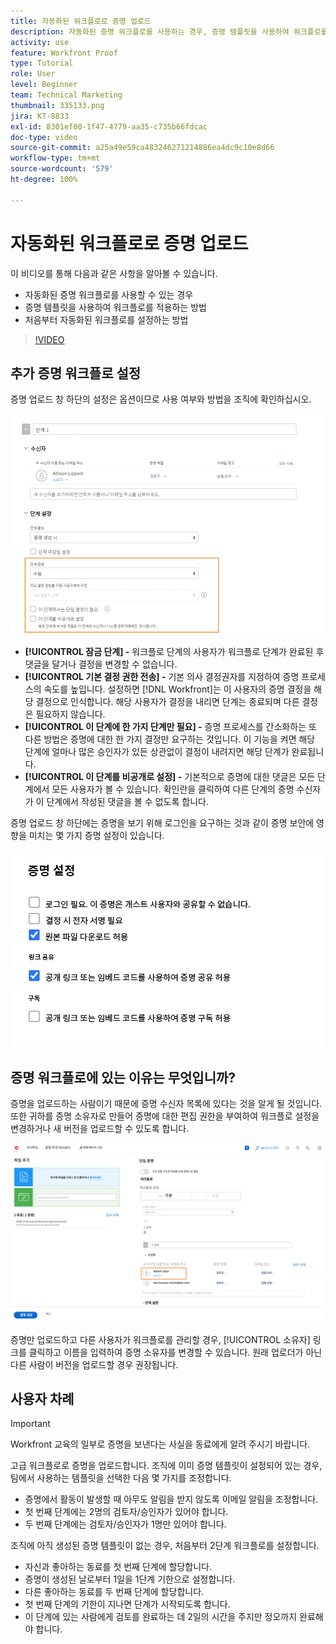 ```yaml
---
title: 자동화된 워크플로로 증명 업로드
description: 자동화된 증명 워크플로를 사용하는 경우, 증명 템플릿을 사용하여 워크플로를 적용하는 방법 및 처음부터 자동화된 워크플로를 설정하는 방법에 대해 알아봅니다.
activity: use
feature: Workfront Proof
type: Tutorial
role: User
level: Beginner
team: Technical Marketing
thumbnail: 335133.png
jira: KT-8833
exl-id: 8301ef00-1f47-4779-aa35-c735b66fdcac
doc-type: video
source-git-commit: a25a49e59ca483246271214886ea4dc9c10e8d66
workflow-type: tm+mt
source-wordcount: '579'
ht-degree: 100%

---
```


# 자동화된 워크플로로 증명 업로드

이 비디오를 통해 다음과 같은 사항을 알아볼 수 있습니다.

* 자동화된 증명 워크플로를 사용할 수 있는 경우
* 증명 템플릿을 사용하여 워크플로를 적용하는 방법
* 처음부터 자동화된 워크플로를 설정하는 방법

>[!VIDEO](https://video.tv.adobe.com/v/335133/?quality=12&learn=on)



## 추가 증명 워크플로 설정

증명 업로드 창 하단의 설정은 옵션이므로 사용 여부와 방법을 조직에 확인하십시오.

![[!UICONTROL 단계 설정]이 강조 표시된 [!UICONTROL 새 증명] 창의 이미지](assets/additional-proof-workflow-settings.png)

* **[!UICONTROL 잠금 단계] -** 워크플로 단계의 사용자가 워크플로 단계가 완료된 후 댓글을 달거나 결정을 변경할 수 없습니다.
* **[!UICONTROL 기본 결정 권한 전송] -** 기본 의사 결정권자를 지정하여 증명 프로세스의 속도를 높입니다. 설정하면 [!DNL Workfront]는 이 사용자의 증명 결정을 해당 결정으로 인식합니다. 해당 사용자가 결정을 내리면 단계는 종료되며 다른 결정은 필요하지 않습니다.
* **[!UICONTROL 이 단계에 한 가지 단계만 필요] -** 증명 프로세스를 간소화하는 또 다른 방법은 증명에 대한 한 가지 결정만 요구하는 것입니다. 이 기능을 켜면 해당 단계에 얼마나 많은 승인자가 있든 상관없이 결정이 내려지면 해당 단계가 완료됩니다.
* **[!UICONTROL 이 단계를 비공개로 설정] -** 기본적으로 증명에 대한 댓글은 모든 단계에서 모든 사용자가 볼 수 있습니다. 확인란을 클릭하여 다른 단계의 증명 수신자가 이 단계에서 작성된 댓글을 볼 수 없도록 합니다.

증명 업로드 창 하단에는 증명을 보기 위해 로그인을 요구하는 것과 같이 증명 보안에 영향을 미치는 몇 가지 증명 설정이 있습니다.

<!--
Learn more about these in the Proof settings section of the Configure a proof article.
-->

![증명 업로드 창의 [!UICONTROL 증명 설정] 섹션 이미지](assets/additional-proof-workflow-settings-2.png)

<!--
### Learn more
* Automated workflow overview
* Automated workflow stages overview
-->

<!--
### Guides
* Plan an advanced workflow worksheet
-->

## 증명 워크플로에 있는 이유는 무엇입니까?

증명을 업로드하는 사람이기 때문에 증명 수신자 목록에 있다는 것을 알게 될 것입니다. 또한 귀하를 증명 소유자로 만들어 증명에 대한 편집 권한을 부여하여 워크플로 설정을 변경하거나 새 버전을 업로드할 수 있도록 합니다.

![수신자 목록에 증명 소유자가 강조 표시된 증명 업로드 창 이미지](assets/proof-owner.png)

증명만 업로드하고 다른 사용자가 워크플로를 관리할 경우, [!UICONTROL 소유자] 링크를 클릭하고 이름을 입력하여 증명 소유자를 변경할 수 있습니다. 원래 업로더가 아닌 다른 사람이 버전을 업로드할 경우 권장됩니다.

## 사용자 차례

>[!IMPORTANT]
>
>Workfront 교육의 일부로 증명을 보낸다는 사실을 동료에게 알려 주시기 바랍니다.


고급 워크플로로 증명을 업로드합니다. 조직에 이미 증명 템플릿이 설정되어 있는 경우, 팀에서 사용하는 템플릿을 선택한 다음 몇 가지를 조정합니다.

* 증명에서 활동이 발생할 때 아무도 알림을 받지 않도록 이메일 알림을 조정합니다.
* 첫 번째 단계에는 2명의 검토자/승인자가 있어야 합니다.
* 두 번째 단계에는 검토자/승인자가 1명만 있어야 합니다.

조직에 아직 생성된 증명 템플릿이 없는 경우, 처음부터 2단계 워크플로를 설정합니다.

* 자신과 좋아하는 동료를 첫 번째 단계에 할당합니다.
* 증명이 생성된 날로부터 1일을 1단계 기한으로 설정합니다.
* 다른 좋아하는 동료를 두 번째 단계에 할당합니다.
* 첫 번째 단계의 기한이 지나면 단계가 시작되도록 합니다.
* 이 단계에 있는 사람에게 검토를 완료하는 데 2일의 시간을 주지만 정오까지 완료해야 합니다.


